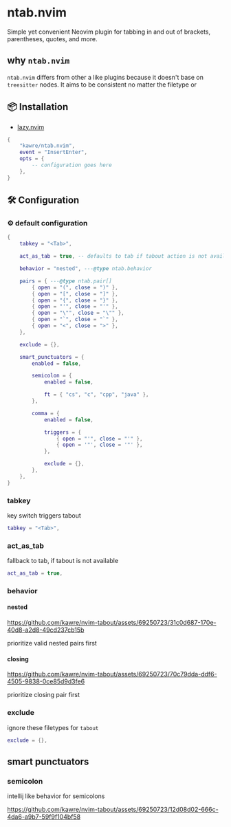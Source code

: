 # ntab.nvim

Simple yet convenient Neovim plugin for tabbing in and out of brackets, parentheses, quotes, and more.

## why `ntab.nvim`

`ntab.nvim` differs from other a like plugins because it doesn't base on `treesitter` nodes.
It aims to be consistent no matter the filetype or

<!-- ## 💡 Expected behaviour -->

<!---->

<!-- | Before | Key | After | Setting | -->

<!-- | --- | --- | --- | --- | -->

<!-- | `{\|}` | `<Tab>` | `{}\| ` | - | -->

<!-- | `\|"string"` | `<Tab>` | `"\|string" ` | - | -->

<!-- | `"str\|ing"` | `<Tab>` | `"str  \|ing"` | - | -->

<!-- | `"str\|ing"` | `<Tab>` | `"str\|ing"` | `default_to_tab = false` | -->

<!-- | `fn foo(bar\|) {}` | `<Tab>` | `fn foo(bar)\| {}` | - | -->

<!-- | `{\|foo}` | `<Tab>` | `{foo\|}` | - | -->

<!-- ## 📬 Requirements -->

<!---->

<!-- - [Neovim] >= 0.8.0 -->

## 📦 Installation

- [lazy.nvim]

```lua
{
    "kawre/ntab.nvim",
    event = "InsertEnter",
    opts = {
        -- configuration goes here
    },
}
```

## 🛠️ Configuration

### ⚙️ default configuration

```lua
{
    tabkey = "<Tab>",

    act_as_tab = true, -- defaults to tab if tabout action is not available

    behavior = "nested", ---@type ntab.behavior

    pairs = { ---@type ntab.pair[]
        { open = "(", close = ")" },
        { open = "[", close = "]" },
        { open = "{", close = "}" },
        { open = "'", close = "'" },
        { open = "\"", close = "\"" },
        { open = "`", close = "`" },
        { open = "<", close = ">" },
    },

    exclude = {},

    smart_punctuators = {
        enabled = false,

        semicolon = {
            enabled = false,

            ft = { "cs", "c", "cpp", "java" },
        },

        comma = {
            enabled = false,

            triggers = {
                { open = "'", close = "'" },
                { open = '"', close = '"' },
            },

            exclude = {},
        },
    },
}
```

### tabkey

key switch triggers tabout

```lua
tabkey = "<Tab>",
```

### act_as_tab

fallback to tab, if tabout is not available

```lua
act_as_tab = true,
```

### behavior

#### nested

https://github.com/kawre/nvim-tabout/assets/69250723/31c0d687-170e-40d8-a2d8-49cd237cb15b

prioritize valid nested pairs first

#### closing

https://github.com/kawre/nvim-tabout/assets/69250723/70c79dda-ddf6-4505-9838-0ce85d9d3fe6

prioritize closing pair first

### exclude

ignore these filetypes for `tabout`

```lua
exclude = {},
```

## smart punctuators

### semicolon

intellij like behavior for semicolons

https://github.com/kawre/nvim-tabout/assets/69250723/12d08d02-666c-4da6-a9b7-59f9f104bf58

[lazy.nvim]: https://github.com/folke/lazy.nvim
